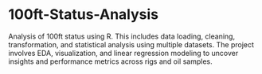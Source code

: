 # 100ft-Status-Analysis
Analysis of 100ft status using R. This includes data loading, cleaning, transformation, and statistical analysis using multiple datasets. The project involves EDA, visualization, and linear regression modeling to uncover insights and performance metrics across rigs and oil samples.
